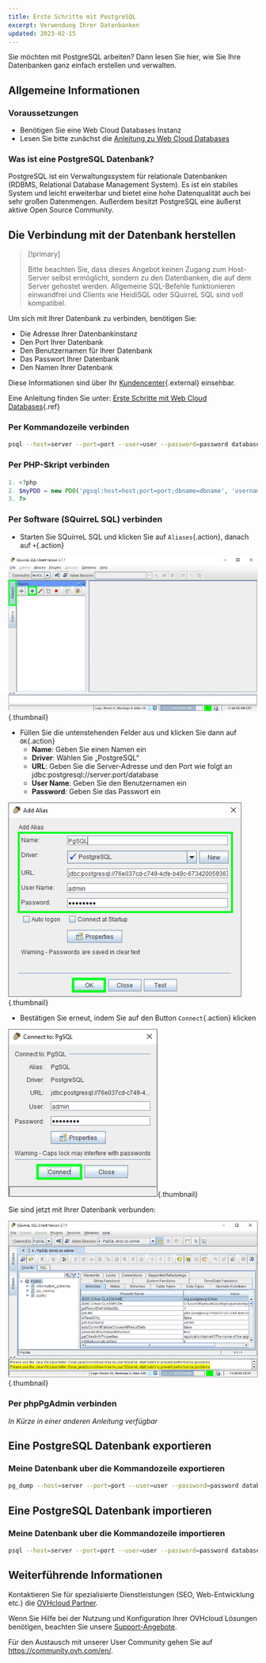 ```yaml
---
title: Erste Schritte mit PostgreSQL
excerpt: Verwendung Ihrer Datenbanken
updated: 2023-02-15
---
```


Sie möchten mit PostgreSQL arbeiten? Dann lesen Sie hier, wie Sie Ihre Datenbanken ganz einfach erstellen und verwalten.

## Allgemeine Informationen

### Voraussetzungen

- Benötigen Sie eine Web Cloud Databases Instanz
- Lesen Sie bitte zunächst die [Anleitung zu Web Cloud Databases](/pages/web_cloud/web_cloud_databases/starting_with_clouddb)

### Was ist eine PostgreSQL Datenbank?
PostgreSQL ist ein Verwaltungssystem für relationale Datenbanken (RDBMS, Relational Database Management System). Es ist ein stabiles System und leicht erweiterbar und bietet eine hohe Datenqualität auch bei sehr großen Datenmengen. Außerdem besitzt PostgreSQL eine äußerst aktive Open Source Community.

## Die Verbindung mit der Datenbank herstellen

> [!primary]
>
> Bitte beachten Sie, dass dieses Angebot keinen Zugang zum Host-Server selbst ermöglicht, sondern zu den Datenbanken, die auf dem Server gehostet werden. Allgemeine SQL-Befehle funktionieren einwandfrei und Clients wie HeidiSQL oder SQuirreL SQL sind voll kompatibel.
> 

Um sich mit Ihrer Datenbank zu verbinden, benötigen Sie:

- Die Adresse Ihrer Datenbankinstanz
- Den Port Ihrer Datenbank
- Den Benutzernamen fûr Ihrer Datenbank
- Das Passwort Ihrer Datenbank
- Den Namen Ihrer Datenbank

Diese Informationen sind über Ihr [Kundencenter](https://www.ovh.com/manager/web/){.external} einsehbar.

Eine Anleitung finden Sie unter: [Erste Schritte mit Web Cloud Databases](/pages/web_cloud/web_cloud_databases/starting_with_clouddb){.ref}

### Per Kommandozeile verbinden

```bash
psql --host=server --port=port --user=user --password=password database_name
```

### Per PHP-Skript verbinden

```php
1. <?php
2. $myPDO = new PDO('pgsql:host=host;port=port;dbname=dbname', 'username', 'password');
3. ?>
```

### Per Software (SQuirreL SQL) verbinden
- Starten Sie SQuirreL SQL und klicken Sie auf `Aliases`{.action}, danach auf `+`{.action}

![launch SQuirreL SQL](images/aliases.png){.thumbnail}

- Füllen Sie die untenstehenden Felder aus und klicken Sie dann auf `OK`{.action}
    - **Name**: Geben Sie einen Namen ein
    - **Driver**: Wählen Sie „PostgreSQL“
    - **URL**: Geben Sie die Server-Adresse und den Port wie folgt an jdbc:postgresql://server:port/database
    - **User Name**: Geben Sie den Benutzernamen ein
    - **Password**: Geben Sie das Passwort ein

![config connection](images/add-alias-pgsql.png){.thumbnail}

- Bestätigen Sie erneut, indem Sie auf den Button `Connect`{.action} klicken

![valid connection](images/connect-to-pgsql.png){.thumbnail}

Sie sind jetzt mit Ihrer Datenbank verbunden:

![config connection](images/general-dashboard-pgsql.png){.thumbnail}

### Per phpPgAdmin verbinden
*In Kürze in einer anderen Anleitung verfügbar*

## Eine PostgreSQL Datenbank exportieren

### Meine Datenbank uber die Kommandozeile exportieren

```bash
pg_dump --host=server --port=port --user=user --password=password database_name > database_name.sql
```

## Eine PostgreSQL Datenbank importieren

### Meine Datenbank uber die Kommandozeile importieren

```bash
psql --host=server --port=port --user=user --password=password database_name < database_name.sql
```
## Weiterführende Informationen

Kontaktieren Sie für spezialisierte Dienstleistungen (SEO, Web-Entwicklung etc.) die [OVHcloud Partner](https://partner.ovhcloud.com/de/directory/).

Wenn Sie Hilfe bei der Nutzung und Konfiguration Ihrer OVHcloud Lösungen benötigen, beachten Sie unsere [Support-Angebote](/links/support).

Für den Austausch mit unserer User Community gehen Sie auf <https://community.ovh.com/en/>.